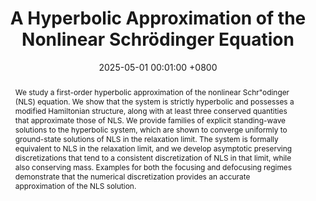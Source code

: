 ---
title:          "A Hyperbolic Approximation of the Nonlinear Schrödinger Equation"
date:           2025-05-01 00:01:00 +0800
selected:       true
pub:            "arXiv preprint"
pub_date:       "2025"
abstract: >-
  We study a first-order hyperbolic approximation of the nonlinear Schr\"odinger (NLS) equation. We show that the system is strictly hyperbolic and possesses a modified Hamiltonian structure, along with at least three conserved quantities that approximate those of NLS. We provide families of explicit standing-wave solutions to the hyperbolic system, which are shown to converge uniformly to ground-state solutions of NLS in the relaxation limit. The system is formally equivalent to NLS in the relaxation limit, and we develop asymptotic preserving discretizations that tend to a consistent discretization of NLS in that limit, while also conserving mass. Examples for both the focusing and defocusing regimes demonstrate that the numerical discretization provides an accurate approximation of the NLS solution.
cover:          /assets/images/covers/2024_biswas_etal.png
authors:
- Abhijit Biswas
- Laila S. Busaleh
- David I. Ketcheson
- Carlos Muñoz-Moncayo
- Manvendra Rajvanshi
links:
  # Code: https://github.com/carlosmunozmoncayo/abcs-piston
  Paper: https://arxiv.org/pdf/2505.21424
---